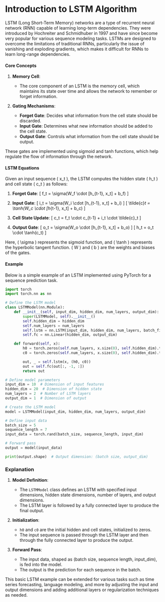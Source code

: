 # Introduction to LSTM Algorithm

LSTM (Long Short-Term Memory) networks are a type of recurrent neural network (RNN) capable of learning long-term dependencies. They were introduced by Hochreiter and Schmidhuber in 1997 and have since become very popular for various sequence modeling tasks. LSTMs are designed to overcome the limitations of traditional RNNs, particularly the issue of vanishing and exploding gradients, which makes it difficult for RNNs to learn long-range dependencies.

#### Core Concepts

1. **Memory Cell**:
   - The core component of an LSTM is the memory cell, which maintains its state over time and allows the network to remember or forget information.

2. **Gating Mechanisms**:
   - **Forget Gate**: Decides what information from the cell state should be discarded.
   - **Input Gate**: Determines what new information should be added to the cell state.
   - **Output Gate**: Controls what information from the cell state should be output.

These gates are implemented using sigmoid and tanh functions, which help regulate the flow of information through the network.

#### LSTM Equations

Given an input sequence \( x_t \), the LSTM computes the hidden state \( h_t \) and cell state \( c_t \) as follows:

1. **Forget Gate**:
   \[
   f_t = \sigma(W_f \cdot [h_{t-1}, x_t] + b_f)
   \]
   
2. **Input Gate**:
   \[
   i_t = \sigma(W_i \cdot [h_{t-1}, x_t] + b_i)
   \]
   \[
   \tilde{c}_t = \tanh(W_c \cdot [h_{t-1}, x_t] + b_c)
   \]
   
3. **Cell State Update**:
   \[
   c_t = f_t \cdot c_{t-1} + i_t \cdot \tilde{c}_t
   \]
   
4. **Output Gate**:
   \[
   o_t = \sigma(W_o \cdot [h_{t-1}, x_t] + b_o)
   \]
   \[
   h_t = o_t \cdot \tanh(c_t)
   \]

Here, \( \sigma \) represents the sigmoid function, and \( \tanh \) represents the hyperbolic tangent function. \( W \) and \( b \) are the weights and biases of the gates.

#### Example

Below is a simple example of an LSTM implemented using PyTorch for a sequence prediction task.

```python
import torch
import torch.nn as nn

# Define the LSTM model
class LSTMModel(nn.Module):
    def __init__(self, input_dim, hidden_dim, num_layers, output_dim):
        super(LSTMModel, self).__init__()
        self.hidden_dim = hidden_dim
        self.num_layers = num_layers
        self.lstm = nn.LSTM(input_dim, hidden_dim, num_layers, batch_first=True)
        self.fc = nn.Linear(hidden_dim, output_dim)

    def forward(self, x):
        h0 = torch.zeros(self.num_layers, x.size(0), self.hidden_dim).to(x.device)
        c0 = torch.zeros(self.num_layers, x.size(0), self.hidden_dim).to(x.device)

        out, _ = self.lstm(x, (h0, c0))
        out = self.fc(out[:, -1, :])
        return out

# Define model parameters
input_dim = 10  # Dimension of input features
hidden_dim = 20  # Dimension of hidden state
num_layers = 2  # Number of LSTM layers
output_dim = 1  # Dimension of output

# Create the LSTM model
model = LSTMModel(input_dim, hidden_dim, num_layers, output_dim)

# Define input data
batch_size = 5
sequence_length = 7
input_data = torch.rand(batch_size, sequence_length, input_dim)

# Forward pass
output = model(input_data)

print(output.shape)  # Output dimension: (batch size, output_dim)
```

### Explanation

1. **Model Definition**:
   - The `LSTMModel` class defines an LSTM with specified input dimensions, hidden state dimensions, number of layers, and output dimensions.
   - The LSTM layer is followed by a fully connected layer to produce the final output.

2. **Initialization**:
   - `h0` and `c0` are the initial hidden and cell states, initialized to zeros.
   - The input sequence is passed through the LSTM layer and then through the fully connected layer to produce the output.

3. **Forward Pass**:
   - The input data, shaped as (batch size, sequence length, input_dim), is fed into the model.
   - The output is the prediction for each sequence in the batch.

This basic LSTM example can be extended for various tasks such as time series forecasting, language modeling, and more by adjusting the input and output dimensions and adding additional layers or regularization techniques as needed.
